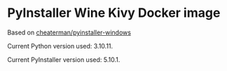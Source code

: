 # PyInstaller Wine Kivy Docker image

Based on [cheaterman/pyinstaller-windows](https://github.com/Cheaterman/pyinstaller-windows/)

Current Python version used: 3.10.11.

Current PyInstaller version used: 5.10.1.

